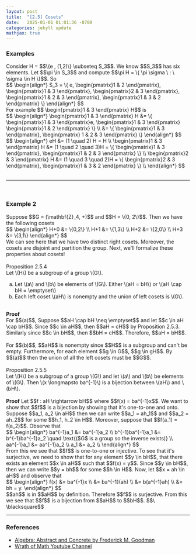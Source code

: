 ```yaml
---
layout: post
title:  "[2.5] Cosets"
date:   2025-01-01 01:01:36 -0700
categories: jekyll update
mathjax: true
---
```

<!------------------------------------------------------------------------>
<h3>Examples</h3>
Consider H = $$\{e , (1,2)\} \subseteq S_3$$. We know $$S_3$$ has six elements. Let $$\pi \in S_3$$ and compute $$\pi H = \{ \pi \sigma \ : \ \sigma \in H \}$$. So
<div>
$$
\begin{align*}
S_3 = \{ e, \begin{pmatrix}1 & 2 \end{pmatrix}, \begin{pmatrix}1 & 3 \end{pmatrix}, \begin{pmatrix}2 & 3 \end{pmatrix}, \begin{pmatrix}1 & 2 & 3 \end{pmatrix}, \begin{pmatrix}1 & 3 & 2 \end{pmatrix} 
\}
\end{align*}
$$
</div>
For example $$ \begin{pmatrix}1 & 3 \end{pmatrix} H$$ is
<div>
$$
\begin{align*}
\begin{pmatrix}1 & 3 \end{pmatrix} H &= \{ \begin{pmatrix}1 & 3 \end{pmatrix}e, \begin{pmatrix}1 & 3 \end{pmatrix}  \begin{pmatrix}1 & 2 \end{pmatrix} \} \\
&= \{ \begin{pmatrix}1 & 3 \end{pmatrix}, \begin{pmatrix} 1 & 2 & 3 \end{pmatrix} \}
\end{align*}
$$
</div>
<div>
$$
\begin{align*}
eH &= (1 \quad 2) H = H \\
\begin{pmatrix}1 & 3 \end{pmatrix} H &= (1 \quad 2 \quad 3)H = \{ \begin{pmatrix}1 & 3 \end{pmatrix}, \begin{pmatrix}1 & 2 & 3 \end{pmatrix} \} \\
\begin{pmatrix}2 & 3 \end{pmatrix} H &= (1 \quad 3 \quad 2)H = \{ \begin{pmatrix}2 & 3 \end{pmatrix}, \begin{pmatrix}1 & 3 & 2 \end{pmatrix} \} \\
\end{align*}
$$
</div>
<br>
<hr>
<br>
<!------------------------------------------------------------------------>
<h3>Example 2</h3>
Suppose $$G = (\mathbf{Z}_4, +)$$ and $$H = \{0, 2\}$$. Then we have the following cosets
<div>
$$
\begin{align*}
H+0 &= \{0,2\} \\
H+1 &= \{1,3\} \\
H+2 &= \{2,0\} \\
H+3 &= \{3,1\}
\end{align*}
$$
</div>
We can see here that we have two distinct right cosets. Moreover, the cosets are disjoint and partition the group. Next, we'll formalize these properties about cosets!
<br>
<br>
<!------------------------------------------------------------------------>
<div class="peachheaderdiv">
Proposition 2.5.4
</div>
<div class="peachbodydiv">
Let \(H\) be a subgroup of a group \(G\).
<ol type="a">
	<li>Let \(a\) and \(b\) be elements of \(G\). Either \(aH = bH\) or \(aH \cap bH = \emptyset\)</li>
	<li>Each left coset \(aH\) is nonempty and the union of left cosets is \(G\).</li>
</ol>
</div>
<!------------------------------------------------------------------------>
<br>
<b>Proof</b>
<br>
For $$(a)$$, Suppose $$aH \cap bH \neq \emptyset$$ and let $$c \in aH \cap bH$$. Since $$c \in aH$$, then $$aH = cH$$ by Proposition 2.5.3. Similarly since $$c \in bH$$, then $$bH = cH$$. Therefore, $$aH = bH$$.
<br>
<br>
For $$(b)$$, $$aH$$ is nonempty since $$H$$ is a subgroup and can't be empty. Furthermore, for each element $$g \in G$$, $$g \in gH$$. By $$(a)$$ then the union of all the left cosets must be $$G$$.
<br>
<br>
<!------------------------------------------------------------------------>
<div class="peachheaderdiv">
Proposition 2.5.5
</div>
<div class="peachbodydiv">
Let \(H\) be a subgroup of a group \(G\) and let \(a\) and \(b\) be
elements of \(G\). Then \(x \longmapsto ba^{-1}\) is a bijection between \(aH\) and \(bH\).
</div>
<!------------------------------------------------------------------------>
<br>
<b>Proof</b>
Let $$f : aH \rightarrow bH$$ where $$f(x) = ba^{-1}x$$. We want to show that $$f$$ is a bijection by showing that it's one-to-one and onto. Suppose $$a_1, a_2 \in aH$$ then we can write $$a_1 = ah_1$$ and $$a_2 = ah_2$$ for some $$h_1, h_2 \in H$$. Moreover, suppose that $$f(a_1) = f(a_2)$$. Observe that
<div>
$$
\begin{align*}
ba^{-1}a_1 &= ba^{-1}a_2 \\
b^{-1}ba^{-1}a_1 &= b^{-1}ba^{-1}a_2 \quad \text{($G$ is a group so the inverse exists)} \\
aa^{-1}a_1 &= aa^{-1}a_2 \\
a_1 &= a_2 \\
\end{align*}
$$
</div>
From this we see that $$f$$ is one-to-one or injective. To see that it's surjective, we need to show that for any element $$y \in bH$$, that there exists an element $$x \in aH$$ such that $$f(x) = y$$. Since $$y \in bH$$, then we can write $$y = bh$$ for some $$h \in H$$. Now, let $$x = ah \in aH$$ and observe that
<div>
$$
\begin{align*}
f(x) &= ba^{-1}x \\
     &= ba^{-1}(ah) \\
	 &= b(a^{-1}ah) \\
	 &= bh = y.
\end{align*}
$$
</div>
$$ah$$ is in $$aH$$ by definition. Therefore $$f$$ is surjective. From this we see that $$f$$ is a bijection from $$aH$$ to $$bH$$. $$\ \blacksquare$$
<br>
<hr>

<!------------------------------------------------------------------------>
<h3>References</h3>
<ul>
<li><a href="https://homepage.divms.uiowa.edu/~goodman/algebrabook.dir/algebrabook.html">Algebra: Abstract and Concrete by Frederick M. Goodman</a></li>
<li><a href="https://www.youtube.com/watch?v=kthl-MhIf4s&list=PLztBpqftvzxVvdVmBMSM4PVeOsE5w1NnN&index=22">Wrath of Math Youtube Channel</a></li>
</ul>























